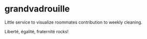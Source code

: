 grandvadrouille
===============

Little service to visualize roommates contribution to weekly cleaning.

Liberté, égalité, fraternité rocks!